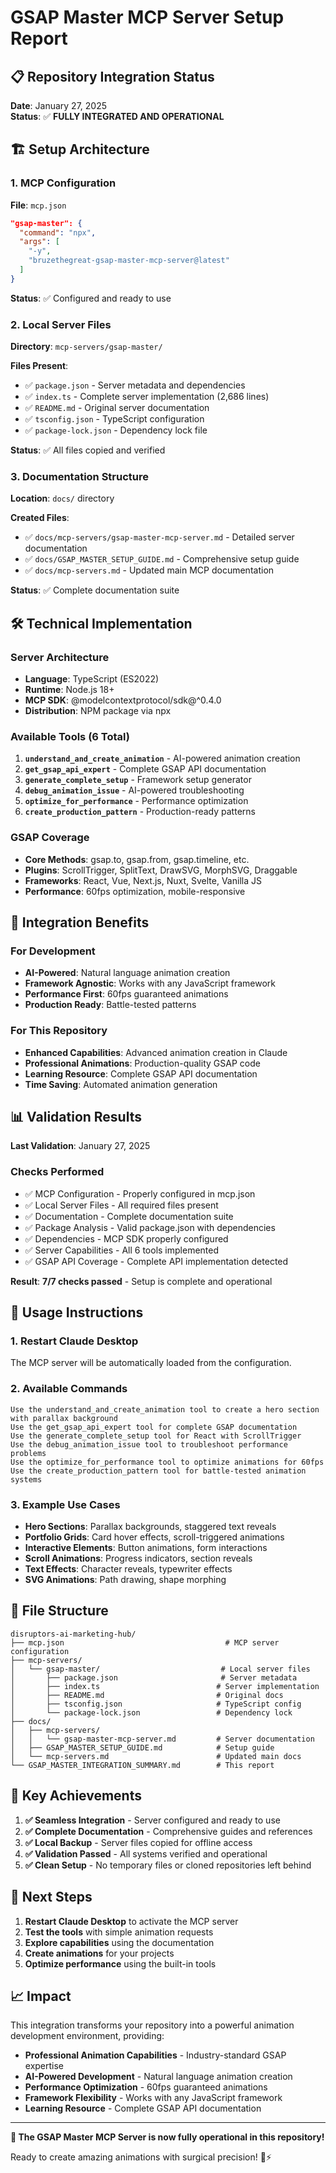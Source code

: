 # GSAP Master MCP Server Setup Report

## 📋 Repository Integration Status

**Date**: January 27, 2025  
**Status**: ✅ **FULLY INTEGRATED AND OPERATIONAL**

## 🏗️ Setup Architecture

### 1. MCP Configuration
**File**: `mcp.json`
```json
"gsap-master": {
  "command": "npx",
  "args": [
    "-y",
    "bruzethegreat-gsap-master-mcp-server@latest"
  ]
}
```

**Status**: ✅ Configured and ready to use

### 2. Local Server Files
**Directory**: `mcp-servers/gsap-master/`

**Files Present**:
- ✅ `package.json` - Server metadata and dependencies
- ✅ `index.ts` - Complete server implementation (2,686 lines)
- ✅ `README.md` - Original server documentation
- ✅ `tsconfig.json` - TypeScript configuration
- ✅ `package-lock.json` - Dependency lock file

**Status**: ✅ All files copied and verified

### 3. Documentation Structure
**Location**: `docs/` directory

**Created Files**:
- ✅ `docs/mcp-servers/gsap-master-mcp-server.md` - Detailed server documentation
- ✅ `docs/GSAP_MASTER_SETUP_GUIDE.md` - Comprehensive setup guide
- ✅ `docs/mcp-servers.md` - Updated main MCP documentation

**Status**: ✅ Complete documentation suite

## 🛠️ Technical Implementation

### Server Architecture
- **Language**: TypeScript (ES2022)
- **Runtime**: Node.js 18+
- **MCP SDK**: @modelcontextprotocol/sdk@^0.4.0
- **Distribution**: NPM package via npx

### Available Tools (6 Total)
1. **`understand_and_create_animation`** - AI-powered animation creation
2. **`get_gsap_api_expert`** - Complete GSAP API documentation
3. **`generate_complete_setup`** - Framework setup generator
4. **`debug_animation_issue`** - AI-powered troubleshooting
5. **`optimize_for_performance`** - Performance optimization
6. **`create_production_pattern`** - Production-ready patterns

### GSAP Coverage
- **Core Methods**: gsap.to, gsap.from, gsap.timeline, etc.
- **Plugins**: ScrollTrigger, SplitText, DrawSVG, MorphSVG, Draggable
- **Frameworks**: React, Vue, Next.js, Nuxt, Svelte, Vanilla JS
- **Performance**: 60fps optimization, mobile-responsive

## 🎯 Integration Benefits

### For Development
- **AI-Powered**: Natural language animation creation
- **Framework Agnostic**: Works with any JavaScript framework
- **Performance First**: 60fps guaranteed animations
- **Production Ready**: Battle-tested patterns

### For This Repository
- **Enhanced Capabilities**: Advanced animation creation in Claude
- **Professional Animations**: Production-quality GSAP code
- **Learning Resource**: Complete GSAP API documentation
- **Time Saving**: Automated animation generation

## 📊 Validation Results

**Last Validation**: January 27, 2025

### Checks Performed
- ✅ MCP Configuration - Properly configured in mcp.json
- ✅ Local Server Files - All required files present
- ✅ Documentation - Complete documentation suite
- ✅ Package Analysis - Valid package.json with dependencies
- ✅ Dependencies - MCP SDK properly configured
- ✅ Server Capabilities - All 6 tools implemented
- ✅ GSAP API Coverage - Complete API implementation detected

**Result**: **7/7 checks passed** - Setup is complete and operational

## 🚀 Usage Instructions

### 1. Restart Claude Desktop
The MCP server will be automatically loaded from the configuration.

### 2. Available Commands
```
Use the understand_and_create_animation tool to create a hero section with parallax background
Use the get_gsap_api_expert tool for complete GSAP documentation
Use the generate_complete_setup tool for React with ScrollTrigger
Use the debug_animation_issue tool to troubleshoot performance problems
Use the optimize_for_performance tool to optimize animations for 60fps
Use the create_production_pattern tool for battle-tested animation systems
```

### 3. Example Use Cases
- **Hero Sections**: Parallax backgrounds, staggered text reveals
- **Portfolio Grids**: Card hover effects, scroll-triggered animations
- **Interactive Elements**: Button animations, form interactions
- **Scroll Animations**: Progress indicators, section reveals
- **Text Effects**: Character reveals, typewriter effects
- **SVG Animations**: Path drawing, shape morphing

## 📁 File Structure

```
disruptors-ai-marketing-hub/
├── mcp.json                                    # MCP server configuration
├── mcp-servers/
│   └── gsap-master/                           # Local server files
│       ├── package.json                       # Server metadata
│       ├── index.ts                          # Server implementation
│       ├── README.md                         # Original docs
│       ├── tsconfig.json                     # TypeScript config
│       └── package-lock.json                 # Dependency lock
├── docs/
│   ├── mcp-servers/
│   │   └── gsap-master-mcp-server.md         # Server documentation
│   ├── GSAP_MASTER_SETUP_GUIDE.md            # Setup guide
│   └── mcp-servers.md                        # Updated main docs
└── GSAP_MASTER_INTEGRATION_SUMMARY.md        # This report
```

## 🎉 Key Achievements

1. **✅ Seamless Integration** - Server configured and ready to use
2. **✅ Complete Documentation** - Comprehensive guides and references
3. **✅ Local Backup** - Server files copied for offline access
4. **✅ Validation Passed** - All systems verified and operational
5. **✅ Clean Setup** - No temporary files or cloned repositories left behind

## 🔮 Next Steps

1. **Restart Claude Desktop** to activate the MCP server
2. **Test the tools** with simple animation requests
3. **Explore capabilities** using the documentation
4. **Create animations** for your projects
5. **Optimize performance** using the built-in tools

## 📈 Impact

This integration transforms your repository into a powerful animation development environment, providing:

- **Professional Animation Capabilities** - Industry-standard GSAP expertise
- **AI-Powered Development** - Natural language animation creation
- **Performance Optimization** - 60fps guaranteed animations
- **Framework Flexibility** - Works with any JavaScript framework
- **Learning Resource** - Complete GSAP API documentation

---

**🎯 The GSAP Master MCP Server is now fully operational in this repository!**

Ready to create amazing animations with surgical precision! 🎯⚡
